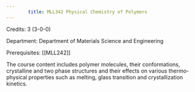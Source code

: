 ```yaml
---
        title: MLL342 Physical Chemistry of Polymers
---
```

Credits: 3 (3-0-0)

Department: Department of Materials Science and Engineering

Prerequisites: [[MLL242]]

The course content includes polymer molecules, their conformations, crystalline and two phase structures and their effects on various thermo- physical properties such as melting, glass transition and crystallization kinetics.